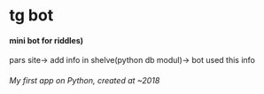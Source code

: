 # tg bot
#### mini bot for riddles)
pars site-> add info in shelve(python db modul)-> bot used this info

###### My first app on Python, created at ~2018
